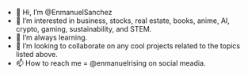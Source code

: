 - 👋 Hi, I’m @EnmanuelSanchez
- 👀 I’m interested in business, stocks, real estate, books, anime, AI, crypto, gaming, sustainability, and STEM. 
- 🌱 I’m always learning.
- 💞️ I’m looking to collaborate on any cool projects related to the topics listed above. 
- 📫 How to reach me = @enmanuelrising on social meadia.

<!---
EnmanuelSanchez/EnmanuelSanchez is a ✨ special ✨ repository because its `README.md` (this file) appears on your GitHub profile.
You can click the Preview link to take a look at your changes.
--->
